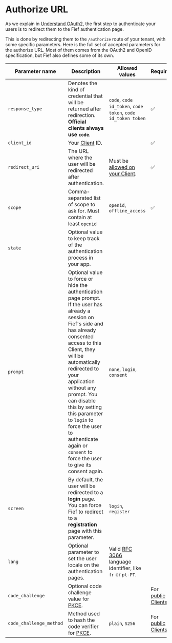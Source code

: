 # Authorize URL

As we explain in [Understand OAuth2](../getting-started/oauth2.md), the first step to authenticate your users is to redirect them to the Fief authentication page.

This is done by redirecting them to the `/authorize` route of your tenant, with some specific parameters. Here is the full set of accepted parameters for the authorize URL. Most of them comes from the OAuth2 and OpenID specification, but Fief also defines some of its own.

| Parameter name          | Description                                                                                                                                                                                                                                                                                                                                                                                                 | Allowed values                                                                                      | Required                                                     |
| ----------------------- | ----------------------------------------------------------------------------------------------------------------------------------------------------------------------------------------------------------------------------------------------------------------------------------------------------------------------------------------------------------------------------------------------------------- | --------------------------------------------------------------------------------------------------- | ------------------------------------------------------------ |
| `response_type`         | Denotes the kind of credential that will be returned after redirection. **Official clients always use `code`**.                                                                                                                                                                                                                                                                                             | `code`, `code id_token`, `code token`, `code id_token token`                                        | ✅                                                           |
| `client_id`             | Your [Client](../configure/clients.md) ID.                                                                                                                                                                                                                                                                                                                                                                  |                                                                                                     | ✅                                                           |
| `redirect_uri`          | The URL where the user will be redirected after authentication.                                                                                                                                                                                                                                                                                                                                             | Must be [allowed on your Client](../configure/clients.md#redirect-uris).                            | ✅                                                           |
| `scope`                 | Comma-separated list of scope to ask for. Must contain at least `openid`                                                                                                                                                                                                                                                                                                                                    | `openid`, `offline_access`                                                                          | ✅                                                           |
| `state`                 | Optional value to keep track of the authentication process in your app.                                                                                                                                                                                                                                                                                                                                     |                                                                                                     |                                                              |
| `prompt`                | Optional value to force or hide the authentication page prompt. If the user has already a session on Fief's side and has already consented access to this Client, they will be automatically redirected to your application without any prompt. You can disable this by setting this parameter to `login` to force the user to authenticate again or `consent` to force the user to give its consent again. | `none`, `login`, `consent`                                                                          |                                                              |
| `screen`                | By default, the user will be redirected to a **login** page. You can force Fief to redirect to a **registration** page with this parameter.                                                                                                                                                                                                                                                                 | `login`, `register`                                                                                 |                                                              |
| `lang`                  | Optional parameter to set the user locale on the authentication pages.                                                                                                                                                                                                                                                                                                                                      | Valid [RFC 3066](https://www.rfc-editor.org/rfc/rfc3066) language identifier, like `fr` or `pt-PT`. |                                                              |
| `code_challenge`        | Optional code challenge value for [PKCE](./pkce.md).                                                                                                                                                                                                                                                                                                                                                        |                                                                                                     | For [public Clients](../configure/clients.md#public-clients) |
| `code_challenge_method` | Method used to hash the code verifier for [PKCE](./pkce.md).                                                                                                                                                                                                                                                                                                                                                | `plain`, `S256`                                                                                     | For [public Clients](../configure/clients.md#public-clients) |
